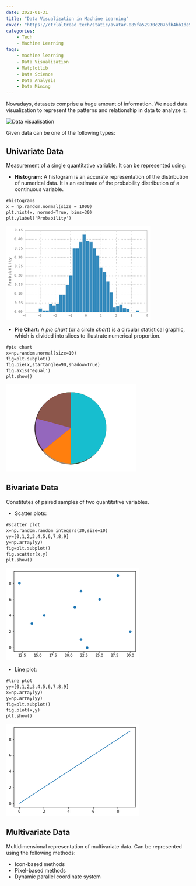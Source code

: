 ```yaml
---
date: 2021-01-31
title: "Data Visualization in Machine Learning"
cover: "https://ctrlaltread.tech/static/avatar-085fa52930c207bfb4bb1de51c68c5e9.png"
categories: 
    - Tech
    - Machine Learning
tags:
    - machine learning
    - Data Visualization
    - Matplotlib
    - Data Science
    - Data Analysis
    - Data Mining
---
```


Nowadays, datasets comprise a huge amount of information. We need data visualization to represent the patterns and relationship in data to analyze it.

![Data visualisation](https://miro.medium.com/max/1050/0*nmYFRcaN0HxAtK-x)

Given data can be one of the following types:

## Univariate Data

Measurement of a single quantitative variable. It can be represented using:

- __Histogram:__ A histogram is an accurate representation of the distribution of numerical data. It is an estimate of the probability distribution of a continuous variable.

```[Python]
#histograms
x = np.random.normal(size = 1000)
plt.hist(x, normed=True, bins=30)
plt.ylabel('Probability')
```

![Histogram](images/histogram1.png)

- __Pie Chart:__ A _pie chart_ (or a circle _chart_) is a circular statistical graphic, which is divided into slices to illustrate numerical proportion.
  
```(Python)
#pie chart
x=np.random.normal(size=10)
fig=plt.subplot()
fig.pie(x,startangle=90,shadow=True)
fig.axis('equal')
plt.show()
```

![pie chart](images/histogram2.png)

## Bivariate Data

Constitutes of paired samples of two quantitative variables.

- Scatter plots:
  
```[Python]
#scatter plot
x=np.random.random_integers(30,size=10)
yy=[0,1,2,3,4,5,6,7,8,9]
y=np.array(yy)
fig=plt.subplot()
fig.scatter(x,y)
plt.show()
```

![scatter plot](images/histogram3.png)

- Line plot:
  
```[Python]
#line plot
yy=[0,1,2,3,4,5,6,7,8,9]
x=np.array(yy)
y=np.array(yy)
fig=plt.subplot()
fig.plot(x,y)
plt.show()
```

![line plot](images/histogram4.png)

## Multivariate Data

Multidimensional representation of multivariate data. Can be represented using the following methods:

- Icon-based methods
- Pixel-based methods
- Dynamic parallel coordinate system
